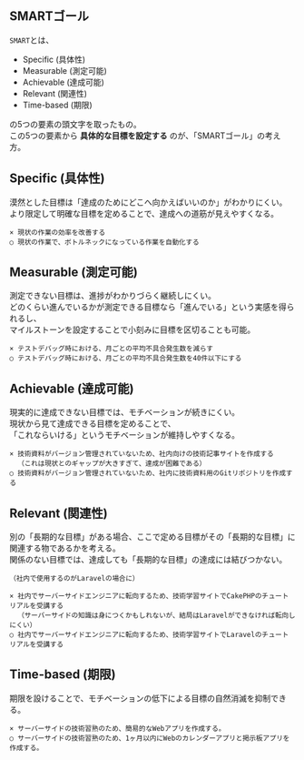 ## SMARTゴール
`SMART`とは、

* Specific (具体性)
* Measurable (測定可能)
* Achievable (達成可能)
* Relevant (関連性)
* Time-based (期限)

の5つの要素の頭文字を取ったもの。  
この5つの要素から **具体的な目標を設定する** のが、「SMARTゴール」の考え方。

## Specific (具体性)
漠然とした目標は「達成のためにどこへ向かえばいいのか」がわかりにくい。  
より限定して明確な目標を定めることで、達成への道筋が見えやすくなる。

```
× 現状の作業の効率を改善する
○ 現状の作業で、ボトルネックになっている作業を自動化する
```

## Measurable (測定可能)
測定できない目標は、進捗がわかりづらく継続しにくい。  
どのくらい進んでいるかが測定できる目標なら「進んでいる」という実感を得られるし、  
マイルストーンを設定することで小刻みに目標を区切ることも可能。

```
× テストデバッグ時における、月ごとの平均不具合発生数を減らす
○ テストデバッグ時における、月ごとの平均不具合発生数を40件以下にする
```

## Achievable (達成可能)
現実的に達成できない目標では、モチベーションが続きにくい。  
現状から見て達成できる目標を定めることで、  
「これならいける」というモチベーションが維持しやすくなる。

```
× 技術資料がバージョン管理されていないため、社内向けの技術記事サイトを作成する
  （これは現状とのギャップが大きすぎて、達成が困難である）
○ 技術資料がバージョン管理されていないため、社内に技術資料用のGitリポジトリを作成する
```

## Relevant (関連性)
別の「長期的な目標」がある場合、ここで定める目標がその「長期的な目標」に  
関連する物であるかを考える。  
関係のない目標では、達成しても「長期的な目標」の達成には結びつかない。

```
（社内で使用するのがLaravelの場合に）

× 社内でサーバーサイドエンジニアに転向するため、技術学習サイトでCakePHPのチュートリアルを受講する
  （サーバーサイドの知識は身につくかもしれないが、結局はLaravelができなければ転向しにくい）
○ 社内でサーバーサイドエンジニアに転向するため、技術学習サイトでLaravelのチュートリアルを受講する
```

## Time-based (期限)
期限を設けることで、モチベーションの低下による目標の自然消滅を抑制できる。

```
× サーバーサイドの技術習熟のため、簡易的なWebアプリを作成する。
○ サーバーサイドの技術習熟のため、1ヶ月以内にWebのカレンダーアプリと掲示板アプリを作成する。
```